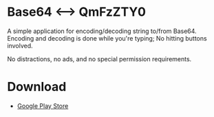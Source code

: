 # Base64 <--> QmFzZTY0

A simple application for encoding/decoding string to/from Base64. 
Encoding and decoding is done while you're typing; No hitting buttons 
involved.

No distractions, no ads, and no special permission requirements.

# Download

* [Google Play Store](https://play.google.com/store/apps/details?id=be.robinj.base64)
